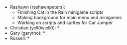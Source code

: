 * Rashawn (rashawnpeters): 
  * Finishing Cat in the Rain minigame scripts
  * Making background for main menu and minigames
  * Working on scripts and sprites for Car Jumper
* Christian (yell0wjell0): 
  *
* Gary (garytho):
  *
* Russell:
  *
